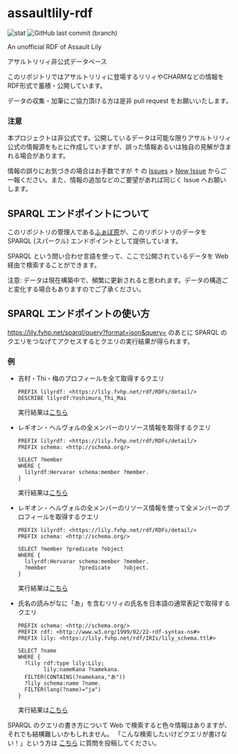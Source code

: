 # assaultlily-rdf
![stat](https://img.shields.io/badge/dynamic/json?label=データ数&query=%24.results.bindings%5B%3A1%5D.stat.value&url=https%3A%2F%2Flily.fvhp.net%2Fsparql%2Fquery%3Fformat%3Djson%26query%3DPREFIX%2520lily%253A%2520%253Chttps%253A%252F%252Flily.fvhp.net%252Frdf%252FIRIs%252Flily_schema.ttl%2523%253E%250D%250APREFIX%2520rdf%253A%2520%253Chttp%253A%252F%252Fwww.w3.org%252F1999%252F02%252F22-rdf-syntax-ns%2523%253E%250D%250ASELECT%2520%28group_concat%28concat%28%2527%2520%2527%252C%2520str%28%253Fcnt%29%252C%2520%2527%2520%2527%252C%2520if%28contains%28str%28%253Fo%29%252C%2520%2522Lily%2522%29%252C%2520%2522Lilie%2522%252C%2520strafter%28str%28%253Fo%29%252C%2520str%28lily%253A%29%29%29%252C%2520%2527s%2527%29%253B%2520separator%253D%2527%252C%2527%29%2520as%2520%253Fstat%29%250D%250AWHERE%2520%257B%2520%250D%250A%2520%2520SELECT%2520%253Fo%2520%28COUNT%28%253Fs%29%2520AS%2520%253Fcnt%29%250D%250A%2520%2520WHERE%2520%257B%250D%250A%2520%2520%2520%2520%253Fs%2520rdf%253Atype%2520%253Fo.%250D%250A%2520%2520%2520%2520FILTER%28%253Fo%2520IN%2520%28lily%253ALily%252C%2520lily%253ACharm%252C%2520lily%253ALegion%29%29%250D%250A%2520%2520%257D%250D%250A%2520%2520GROUP%2520BY%2520%253Fo%250D%250A%257D)
![GitHub last commit (branch)](https://img.shields.io/badge/dynamic/json?color=orange&label=最終更新%20%28SPARQL%29&query=%24.last_update&url=https%3A%2F%2Flily.fvhp.net%2Fsparql%2Flast-update)

An unofficial RDF of Assault Lily

アサルトリリィ非公式データベース

このリポジトリではアサルトリリィに登場するリリィやCHARMなどの情報をRDF形式で蓄積・公開しています。

データの収集・加筆にご協力頂ける方は是非 pull request をお願いいたします。

### 注意

本プロジェクトは非公式です。公開しているデータは可能な限りアサルトリリィ公式の情報源をもとに作成していますが、誤った情報あるいは独自の見解が含まれる場合があります。

情報の誤りにお気づきの場合はお手数ですが ↑ の [Issues](https://github.com/fvh-P/assaultlily-rdf/issues) > [New Issue](https://github.com/fvh-P/assaultlily-rdf/issues/new) からご一報ください。また、情報の追加などのご要望があれば同じく Issue へお願いします。

## SPARQL エンドポイントについて

このリポジトリの管理人である[ふぁぼ原](https://twitter.com/fvhP_)が、このリポジトリのデータを SPARQL (スパークル) エンドポイントとして提供しています。

SPARQL という問い合わせ言語を使って、ここで公開されているデータを Web 経由で検索することができます。

注意: データは現在構築中で、頻繁に更新されると思われます。データの構造ごと変化する場合もありますのでご了承ください。

## SPARQL エンドポイントの使い方
https://lily.fvhp.net/sparql/query?format=json&query=
のあとに SPARQL のクエリをつなげてアクセスするとクエリの実行結果が得られます。

### 例

- 吉村・Thi・梅のプロフィールを全て取得するクエリ
  ```sample1.ttl
  PREFIX lilyrdf: <https://lily.fvhp.net/rdf/RDFs/detail/>
  DESCRIBE lilyrdf:Yoshimura_Thi_Mai
  ```
  実行結果は[こちら](https://lily.fvhp.net/sparql/query?format=json&query=PREFIX%20lilyrdf%3A%20%3Chttps%3A%2F%2Flily.fvhp.net%2Frdf%2FRDFs%2Fdetail%2F%3E%0D%0ADESCRIBE%20lilyrdf%3AYoshimura_Thi_Mai)

- レギオン・ヘルヴォルの全メンバーのリソース情報を取得するクエリ
  ```sample2.ttl
  PREFIX lilyrdf: <https://lily.fvhp.net/rdf/RDFs/detail/>
  PREFIX schema: <http://schema.org/>
  
  SELECT ?member
  WHERE {
    lilyrdf:Hervarar schema:member ?member.
  }
  ```
  実行結果は[こちら](https://lily.fvhp.net/sparql/query?format=json&query=PREFIX%20lilyrdf%3A%20%3Chttps%3A%2F%2Flily.fvhp.net%2Frdf%2FRDFs%2Fdetail%2F%3E%0D%0APREFIX%20schema%3A%20%3Chttp%3A%2F%2Fschema.org%2F%3E%0D%0ASELECT%20%3Fmember%0D%0A%20%20WHERE%20%7B%0D%0A%20%20%20%20lilyrdf%3AHervarar%20schema%3Amember%20%3Fmember.%0D%0A%7D%0D%0A)

- レギオン・ヘルヴォルの全メンバーのリソース情報を使って全メンバーのプロフィールを取得するクエリ
  ```sample2.ttl
  PREFIX lilyrdf: <https://lily.fvhp.net/rdf/RDFs/detail/>
  PREFIX schema: <http://schema.org/>
  
  SELECT ?member ?predicate ?object
  WHERE {
    lilyrdf:Hervarar schema:member ?member.
    ?member          ?predicate    ?object.
  }
  ```
  実行結果は[こちら](https://lily.fvhp.net/sparql/query?format=json&query=PREFIX%20lilyrdf%3A%20%3Chttps%3A%2F%2Flily.fvhp.net%2Frdf%2FRDFs%2Fdetail%2F%3E%0D%0APREFIX%20schema%3A%20%3Chttp%3A%2F%2Fschema.org%2F%3E%0D%0ASELECT%20%3Fmember%20%3Fpredicate%20%3Fobject%0D%0A%20%20WHERE%20%7B%0D%0A%20%20%20%20lilyrdf%3AHervarar%20schema%3Amember%20%3Fmember.%0D%0A%20%20%20%20%3Fmember%20%3Fpredicate%20%3Fobject.%0D%0A%7D)

- 氏名の読みがなに「あ」を含むリリィの氏名を日本語の通常表記で取得するクエリ
  ```sample4.ttl
  PREFIX schema: <http://schema.org/>
  PREFIX rdf: <http://www.w3.org/1999/02/22-rdf-syntax-ns#>
  PREFIX lily: <https://lily.fvhp.net/rdf/IRIs/lily_schema.ttl#>

  SELECT ?name
  WHERE {
    ?lily rdf:type lily:Lily;
          lily:nameKana ?namekana.
    FILTER(CONTAINS(?namekana,"あ"))
    ?lily schema:name ?name.
    FILTER(lang(?name)="ja")
  }
  ```
  実行結果は[こちら](https://lily.fvhp.net/sparql/query?format=json&query=PREFIX%20schema%3A%20%3Chttp%3A%2F%2Fschema.org%2F%3E%0D%0APREFIX%20rdf%3A%20%3Chttp%3A%2F%2Fwww.w3.org%2F1999%2F02%2F22-rdf-syntax-ns%23%3E%0D%0APREFIX%20lily%3A%20%3Chttps%3A%2F%2Flily.fvhp.net%2Frdf%2FIRIs%2Flily_schema.ttl%23%3E%0D%0ASELECT%20%3Fname%0D%0AWHERE%20%7B%0D%0A%20%20%3Flily%20rdf%3Atype%20lily%3ALily%3B%0D%0A%20%20%20%20%20%20%20%20lily%3AnameKana%20%3Fnamekana.%0D%0A%20%20FILTER(CONTAINS(%3Fnamekana%2C%22%E3%81%82%22))%0D%0A%20%20%3Flily%20schema%3Aname%20%3Fname.%0D%0A%20%20FILTER(lang(%3Fname)%3D%22ja%22)%0D%0A%7D%0D%0A)

SPARQL のクエリの書き方について Web で検索すると色々情報はありますが、それでも結構難しいかもしれません。
「こんな検索したいけどクエリが書けない！」という方は [こちら](https://github.com/fvh-P/assaultlily-rdf/issues/4) に質問を投稿してください。
